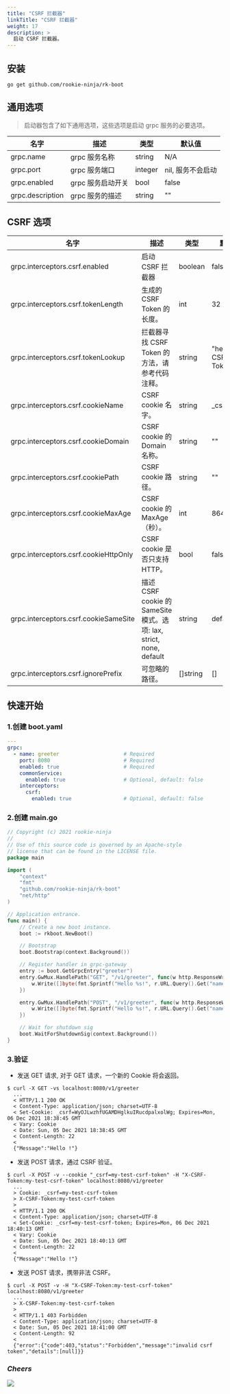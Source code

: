 ```yaml
---
title: "CSRF 拦截器"
linkTitle: "CSRF 拦截器"
weight: 17
description: >
  启动 CSRF 拦截器。
---
```


## 安装
```shell script
go get github.com/rookie-ninja/rk-boot
```

## 通用选项
> 启动器包含了如下通用选项，这些选项是启动 grpc 服务的必要选项。

| 名字 | 描述 | 类型 | 默认值 |
| ------ | ------ | ------ | ------ |
| grpc.name | grpc 服务名称 | string | N/A |
| grpc.port | grpc 服务端口 | integer | nil, 服务不会启动 |
| grpc.enabled | grpc 服务启动开关 | bool | false |
| grpc.description | grpc 服务的描述 | string | "" |

## CSRF 选项
| 名字 | 描述 | 类型 | 默认值 |
| ------ | ------ | ------ | ------ |
| grpc.interceptors.csrf.enabled | 启动 CSRF 拦截器 | boolean | false |
| grpc.interceptors.csrf.tokenLength | 生成的 CSRF Token 的长度。 | int | 32 |
| grpc.interceptors.csrf.tokenLookup | 拦截器寻找 CSRF Token 的方法，请参考代码注释。| string | "header:X-CSRF-Token" |
| grpc.interceptors.csrf.cookieName | CSRF cookie 名字。 | string | _csrf |
| grpc.interceptors.csrf.cookieDomain | CSRF cookie 的 Domain 名称。 | string | "" |
| grpc.interceptors.csrf.cookiePath | CSRF cookie 路径。 | string | "" |
| grpc.interceptors.csrf.cookieMaxAge | CSRF cookie 的 MaxAge（秒）。 | int | 86400 |
| grpc.interceptors.csrf.cookieHttpOnly | CSRF cookie 是否只支持 HTTP。 | bool | false |
| grpc.interceptors.csrf.cookieSameSite | 描述 CSRF cookie 的 SameSite 模式。选项: lax, strict, none, default | string | default |
| grpc.interceptors.csrf.ignorePrefix | 可忽略的路径。 | []string | [] |

## 快速开始
### 1.创建 boot.yaml
```yaml
---
grpc:
  - name: greeter                     # Required
    port: 8080                        # Required
    enabled: true                     # Required
    commonService:
      enabled: true                   # Optional, default: false
    interceptors:
      csrf:
        enabled: true                 # Optional, default: false
```

### 2.创建 main.go
```go
// Copyright (c) 2021 rookie-ninja
//
// Use of this source code is governed by an Apache-style
// license that can be found in the LICENSE file.
package main

import (
	"context"
	"fmt"
	"github.com/rookie-ninja/rk-boot"
	"net/http"
)

// Application entrance.
func main() {
	// Create a new boot instance.
	boot := rkboot.NewBoot()

	// Bootstrap
	boot.Bootstrap(context.Background())

	// Register handler in grpc-gateway
	entry := boot.GetGrpcEntry("greeter")
	entry.GwMux.HandlePath("GET", "/v1/greeter", func(w http.ResponseWriter, r *http.Request, pathParams map[string]string) {
		w.Write([]byte(fmt.Sprintf("Hello %s!", r.URL.Query().Get("name"))))
	})

	entry.GwMux.HandlePath("POST", "/v1/greeter", func(w http.ResponseWriter, r *http.Request, pathParams map[string]string) {
		w.Write([]byte(fmt.Sprintf("Hello %s!", r.URL.Query().Get("name"))))
	})

	// Wait for shutdown sig
	boot.WaitForShutdownSig(context.Background())
}
```

### 3.验证
- 发送 GET 请求, 对于 GET 请求，一个新的 Cookie 将会返回。

```shell script
$ curl -X GET -vs localhost:8080/v1/greeter
  ...
  < HTTP/1.1 200 OK
  < Content-Type: application/json; charset=UTF-8
  < Set-Cookie: _csrf=WyOJLwzhfUGAMDHglkuIRucdpalxolWg; Expires=Mon, 06 Dec 2021 18:38:45 GMT
  < Vary: Cookie
  < Date: Sun, 05 Dec 2021 18:38:45 GMT
  < Content-Length: 22
  <
  {"Message":"Hello !"}
```

- 发送 POST 请求，通过 CSRF 验证。

```shell script
$ curl -X POST -v --cookie "_csrf=my-test-csrf-token" -H "X-CSRF-Token:my-test-csrf-token" localhost:8080/v1/greeter
  ...
  > Cookie: _csrf=my-test-csrf-token
  > X-CSRF-Token:my-test-csrf-token
  >
  < HTTP/1.1 200 OK
  < Content-Type: application/json; charset=UTF-8
  < Set-Cookie: _csrf=my-test-csrf-token; Expires=Mon, 06 Dec 2021 18:40:13 GMT
  < Vary: Cookie
  < Date: Sun, 05 Dec 2021 18:40:13 GMT
  < Content-Length: 22
  <
  {"Message":"Hello !"}
```

- 发送 POST 请求，携带非法 CSRF。

```shell script
$ curl -X POST -v -H "X-CSRF-Token:my-test-csrf-token" localhost:8080/v1/greeter
  ...
  > X-CSRF-Token:my-test-csrf-token
  >
  < HTTP/1.1 403 Forbidden
  < Content-Type: application/json; charset=UTF-8
  < Date: Sun, 05 Dec 2021 18:41:00 GMT
  < Content-Length: 92
  <
  {"error":{"code":403,"status":"Forbidden","message":"invalid csrf token","details":[null]}}
```

### _**Cheers**_
![](/bootstrapper/user-guide/cheers.png)